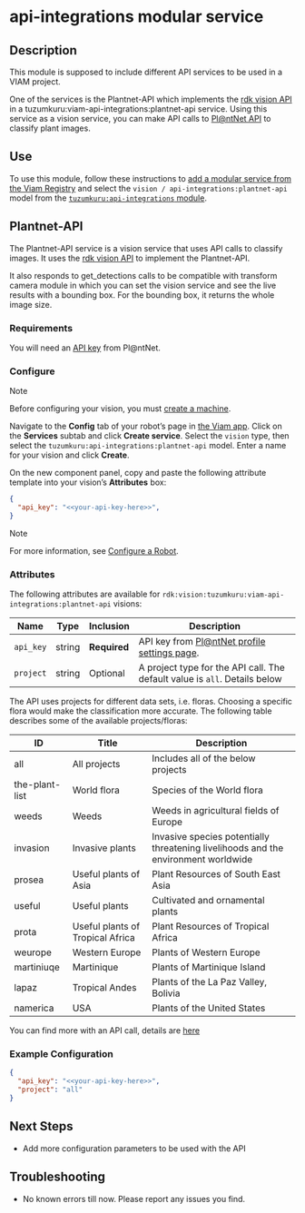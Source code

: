 # api-integrations modular service

## Description

This module is supposed to include different API services to be used in a VIAM project.

One of the services is the Plantnet-API which implements the [rdk vision API](https://github.com/rdk/vision-api) in a tuzumkuru:viam-api-integrations:plantnet-api service. Using this service as a vision service, you can make API calls to [Pl@ntNet API](https://plantnet.org) to classify plant images.

## Use

To use this module, follow these instructions to [add a modular service from the Viam Registry](https://docs.viam.com/registry/configure/#add-a-modular-service-from-the-viam-registry) and select the `vision / api-integrations:plantnet-api` model from the [`tuzumkuru:api-integrations` module](https://app.viam.com/module/tuzumkuru/api-integrations).


## Plantnet-API

The Plantnet-API service is a vision service that uses API calls to classify images. It uses the [rdk vision API](https://github.com/rdk/vision-api) to implement the Plantnet-API. 

It also responds to get_detections calls to be compatible with transform camera module in which you can set the vision service and see the live results with a bounding box. For the bounding box, it returns the whole image size. 

### Requirements

You will need an [API key](https://my.plantnet.org/) from Pl@ntNet.


### Configure

> [!NOTE]  
> Before configuring your vision, you must [create a machine](https://docs.viam.com/manage/fleet/machines/#add-a-new-machine).

Navigate to the **Config** tab of your robot’s page in [the Viam app](https://app.viam.com/).
Click on the **Services** subtab and click **Create service**.
Select the `vision` type, then select the `tuzumkuru:api-integrations:plantnet-api` model. 
Enter a name for your vision and click **Create**.

On the new component panel, copy and paste the following attribute template into your vision’s **Attributes** box:

```json
{
  "api_key": "<<your-api-key-here>>",
}
```

> [!NOTE]  
> For more information, see [Configure a Robot](https://docs.viam.com/manage/configuration/).

### Attributes

The following attributes are available for `rdk:vision:tuzumkuru:viam-api-integrations:plantnet-api` visions:

| Name | Type | Inclusion | Description |
| ---- | ---- | --------- | ----------- |
| `api_key` | string | **Required** |  API key from [Pl@ntNet profile settings page](https://my.plantnet.org/account/settings). |
| `project` | string | Optional |  A project type for the API call. The default value is `all`. Details below |

The API uses projects for different data sets, i.e. floras. Choosing a specific flora would make the classification more accurate. The following table describes some of the available projects/floras:

| ID          | Title                                     | Description                                                                       |
|-------------|-------------------------------------------|-----------------------------------------------------------------------------------|
| all         | All projects                              | Includes all of the below projects                                                 |
| the-plant-list | World flora                           | Species of the World flora                                                        |
| weeds       | Weeds                                     | Weeds in agricultural fields of Europe                                            |
| invasion    | Invasive plants                           | Invasive species potentially threatening livelihoods and the environment worldwide |
| prosea      | Useful plants of Asia                    | Plant Resources of South East Asia                                                |
| useful      | Useful plants                             | Cultivated and ornamental plants                                                  |
| prota       | Useful plants of Tropical Africa          | Plant Resources of Tropical Africa                                                |
| weurope     | Western Europe                            | Plants of Western Europe                                                          |
| martiniuqe  | Martinique                                | Plants of Martinique Island                                                       |
| lapaz       | Tropical Andes                            | Plants of the La Paz Valley, Bolivia                                               |
| namerica    | USA                                       | Plants of the United States                                                        |

You can find more with an API call, details are [here](https://my-api.plantnet.org/#/my-api/getV2Projects)

### Example Configuration

```json
{
  "api_key": "<<your-api-key-here>>",
  "project": "all" 
}
```

## Next Steps

- Add more configuration parameters to be used with the API

## Troubleshooting

- No known errors till now. Please report any issues you find. 
